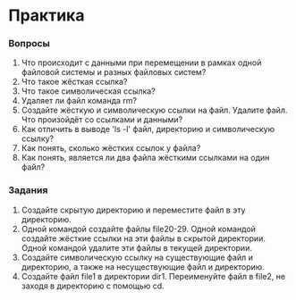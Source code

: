 # Практика

### Вопросы

1. Что происходит с данными при перемещении в рамках одной файловой системы и разных файловых систем?
2. Что такое жёсткая ссылка?
3. Что такое символическая ссылка?
4. Удаляет ли файл команда rm? 
5. Создайте жёсткую и символическую ссылки на файл. Удалите файл. Что произойдёт со ссылками и данными?
6. Как отличить в выводе 'ls -l' файл, директорию и символическую ссылку?
7. Как понять, сколько жёстких ссылок у файла?
8. Как понять, является ли два файла жёсткими ссылками на один файл?

### Задания

1. Создайте скрытую директорию и переместите файл в эту директорию. 
2. Одной командой создайте файлы file20-29. Одной командой создайте жёсткие ссылки на эти файлы в скрытой директории. Одной командой удалите эти файлы в текущей директории. 
3. Создайте символическую ссылку на существующие файл и директорию, а также на несуществующие файл и директорию.
4. Создайте файл file1 в директории dir1. Переименуйте файл в file2, не заходя в директорию с помощью cd.